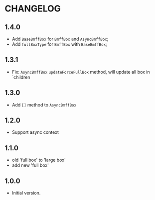 # CHANGELOG

## 1.4.0

- Add `BaseBmffBox` for `BmffBox` and `AsyncBmffBox`;
- Add `fullBoxType` for `BmffBox` with `BaseBmffBox`;

## 1.3.1

- Fix: `AsyncBmffBox` `updateForceFullBox` method, will update all box in `children

## 1.3.0

- Add `[]` method to `AsyncBmffBox`

## 1.2.0

- Support async context

## 1.1.0

- old 'full box' to 'large box'
- add new 'full box'

## 1.0.0

- Initial version.
